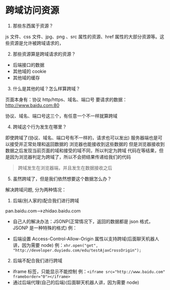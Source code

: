 # 跨域访问资源

1. 那些东西属于资源？

js 文件、css 文件、jpg、png 、src 属性的资源、href 属性的大部分资源等。这些资源是允许被跨域请求的，

2. 那些资源算是跨域请求的资源？

- 后端接口的数据
- 其他域的 cookie
- 其他域的缓存

3. 什么是其他的域？怎么样算跨域？

页面本身有：协议 http/https、域名、端口号
要请求的数据：http://www.baidu.com:80

协议、域名、端口号这三个，有任意一个不一样就算跨域

4. 跨域这个行为发生在哪里？

即使跨域了(协议、域名、端口号有不一样的，请求也可以发出)
服务器端也是可以接受并正常处理和返回数据的
浏览器也能接收到这些数据的
但是浏览器接收到数据之后发现当前页面的域和接受的域不同，所以判定为跨域
代码在等结果，但是因为浏览器判定为跨域了，所以不会把结果传递给我们的代码

> 跨域发生在浏览器端，并且发生在数据接收之后

5. 虽然跨域了，但是我们依然想要这个数据怎么办？

解决跨域问题, 分为两种情况：

1. 后端(别人家的)配合我们进行跨域

pan.baidu.com-->zhidao.baidu.com

- 自己人的解决办法：JSONP(正常情况下，返回的数据都是 json 格式，JSONP 是一种特殊的格式)
  例：

- 后端设置 Access-Control-Allow-Origin 属性以支持跨域(后面聊天机器人讲，因为需要 node)
  例：`xhr.open("get", "http://developer.duyiedu.com/edu/testAjaxCrossOrigin");`

2. 后端不配合我们进行跨域

- iframe 标签，只能显示不能控制
  例：`<iframe src="http://www.baidu.com" frameborder="0"></iframe>`
- 通过后端代理(自己的后端)(后面聊天机器人讲，因为需要 node)
